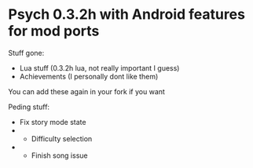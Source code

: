 # Psych 0.3.2h with Android features for mod ports

Stuff gone:

- Lua stuff (0.3.2h lua, not really important I guess)
- Achievements (I personally dont like them)

You can add these again in your fork if you want

Peding stuff:

- Fix story mode state
- - Difficulty selection
- - Finish song issue